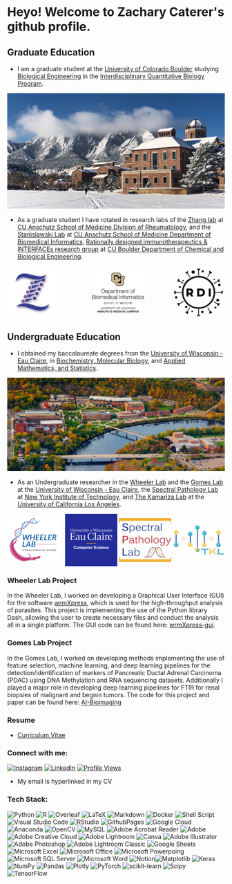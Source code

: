 # Heyo! Welcome to Zachary Caterer's github profile. 

## Graduate Education
- I am a graduate student at the [University of Colorado Boulder](https://www.colorado.edu/) studying [Biological Engineering](https://www.colorado.edu/chbe/apply/graduate-program/biological-engineering-phd-program) in the [Interdisciplinary Quantitative Biology Program](https://www.colorado.edu/certificate/iqbiology/).  

![Boulder Campus](assets/boulder/mountains.jpg)

- As a graduate student I have rotated in research labs of the [Zhang lab](https://fanzhanglab.org/) at [CU Anschutz School of Medicine Division of Rheumatology](https://medschool.cuanschutz.edu/rheumatology), and the [Stanislawski Lab](https://medschool.cuanschutz.edu/dbmi/lab-pages/stanislawski-lab) at [CU Anschutz School of Medicine Department of Biomedical Informatics](https://medschool.cuanschutz.edu/dbmi), [Rationally designed immunotherapeutics & INTERFACEs research group](https://www.sprengergroup.com/) at [CU Boulder Department of Chemical and Biological Engineering](https://www.colorado.edu/chbe/). 

<div style="display: flex; align-items: center; justify-content: space-between; width: 100%;">
  <img src="assets/boulder/zhang_lab_logo.png" alt="Zhang Lab Logo"  href = "https://fanzhanglab.org/" style="width: 24%; margin-right: 10px;">
  <img src="assets/boulder/dbmi_cua_logo.jpg" alt="CU Anschutz DBMI Logo" href = "https://medschool.cuanschutz.edu/dbmi/lab-pages/stanislawski-lab" style="width: 24%; height:100%">
  <img src="assets/boulder/RDI_logo.png" alt="RDI Logo" href = "https://www.sprengergroup.com/" style="width: 24%; height:100%">
</div>

## Undergraduate Education
- I obtained my baccalaureate degrees from the [University of Wisconsin - Eau Claire](https://www.uwec.edu/), in [Biochemistry, Molecular Biology](https://www.uwec.edu/academics/programs/undergraduate/biochemistry-molecular-biology/), and [Applied Mathematics, and Statistics](https://www.uwec.edu/academics/programs/undergraduate/statistics-applied-mathematics/).

![UWEC Ariel](assets/uwec/uwec_aerial.jpg)
- As an Undergraduate researcher in the [Wheeler Lab](https://wheelerlab.bio/) and the [Gomes Lab](https://www.uwec.edu/profiles/gomesr/) at the [University of Wisconsin - Eau Claire](https://www.uwec.edu/), the [Spectral Pathology Lab](https://www.spectralpathology.com/home) at [New York Institute of Technology](https://www.nyit.edu/), and [The Kamariza Lab](https://www.kamarizalab.com/) at the [University of California Los Angeles](https://www.ucla.edu/). 

<div style="display: flex; align-items: center; justify-content: space-between; width: 100%;">
  <img src="assets/uwec/wheeler_lab_logo.svg" alt="Wheeler Lab Logo"  href = "https://wheelerlab.bio/" style="width: 24%; margin-right: 10px;">
  <img src="assets/uwec/uwec_cs_logo.png" alt="UWEC CS Logo" href = "https://www.uwec.edu/profiles/gomesr/" style="width: 24%;">
  <img src="assets/uwec/spl_logo.png" alt="SPL Logo" href = "https://www.spectralpathology.com/home" style="width: 24%;">
  <img src="assets/uwec/TKL_logo.jpg" alt="TKL Logo" href = "https://www.kamarizalab.com/" style="width: 24%;">
</div>

### Wheeler Lab Project
In the Wheeler Lab, I worked on developing a Graphical User Interface (GUI) for the software [wrmXpress](https://github.com/zamanianlab/wrmXpress), which is used for the high-throughput analysis of parasites. This project is implementing the use of the Python library Dash, allowing the user to create necessary files and conduct the analysis all in a single platform. The GUI code can be found here: [wrmXpress-gui](https://github.com/wheelerlab-uwec/wrmXpress-gui).

### Gomes Lab Project
In the Gomes Lab, I worked on developing methods implementing the use of feature selection, machine learning, and deep learning pipelines for the detection/identification of markers of Pancreatic Ductal Adrenal Carcinoma (PDAC) using DNA Methylation and RNA sequencing datasets. Additionally I played a major role in developing deep learning pipelines for FTIR for renal biopsies of malignant and begnin tumors. The code for this project and paper can be found here: [AI-Bioimaging](https://github.com/caterer-z-t/AI-Bioimaging)

### Resume
- [Curriculum Vitae](assets/zc_cv_a.pdf)

### Connect with me:
[![Instagram](https://img.shields.io/badge/Instagram-%23E4405F.svg?logo=Instagram&logoColor=white)](https://instagram.com/z_26caterer) [![LinkedIn](https://img.shields.io/badge/LinkedIn-%230077B5.svg?logo=linkedin&logoColor=white)](https://linkedin.com/in/zacharytcaterer) [![Profile Views](https://visitcount.itsvg.in/api?id=caterer-z-t&icon=0&color=0)](https://visitcount.itsvg.in)
- My email is hyperlinked in my CV

### Tech Stack:
![Python](https://img.shields.io/badge/python-3670A0?style=for-the-badge&logo=python&logoColor=ffdd54) ![R](https://img.shields.io/badge/r-%23276DC3.svg?style=for-the-badge&logo=r&logoColor=white) ![Overleaf](https://img.shields.io/badge/Overleaf-47A141?style=for-the-badge&logo=Overleaf&logoColor=white) ![LaTeX](https://img.shields.io/badge/latex-%23008080.svg?style=for-the-badge&logo=latex&logoColor=white) ![Markdown](https://img.shields.io/badge/markdown-%23000000.svg?style=for-the-badge&logo=markdown&logoColor=white) ![Docker](https://img.shields.io/badge/docker-%230db7ed.svg?style=for-the-badge&logo=docker&logoColor=white) ![Shell Script](https://img.shields.io/badge/shell_script-%23121011.svg?style=for-the-badge&logo=gnu-bash&logoColor=white) ![Visual Studio Code](https://img.shields.io/badge/Visual_Studio_Code-0078D4?style=for-the-badge&logo=visual%20studio%20code&logoColor=white) ![RStudio](https://img.shields.io/badge/RStudio-75AADB?style=for-the-badge&logo=RStudio&logoColor=white) ![GithubPages](https://img.shields.io/badge/github%20pages-121013?style=for-the-badge&logo=github&logoColor=white) ![Google Cloud](https://img.shields.io/badge/GoogleCloud-%234285F4.svg?style=for-the-badge&logo=google-cloud&logoColor=white) ![Anaconda](https://img.shields.io/badge/Anaconda-%2344A833.svg?style=for-the-badge&logo=anaconda&logoColor=white) ![OpenCV](https://img.shields.io/badge/opencv-%23white.svg?style=for-the-badge&logo=opencv&logoColor=white) ![MySQL](https://img.shields.io/badge/mysql-%2300000f.svg?style=for-the-badge&logo=mysql&logoColor=white) ![Adobe Acrobat Reader](https://img.shields.io/badge/Adobe%20Acrobat%20Reader-EC1C24.svg?style=for-the-badge&logo=Adobe%20Acrobat%20Reader&logoColor=white) ![Adobe](https://img.shields.io/badge/adobe-%23FF0000.svg?style=for-the-badge&logo=adobe&logoColor=white) ![Adobe Creative Cloud](https://img.shields.io/badge/Adobe%20Creative%20Cloud-DA1F26.svg?style=for-the-badge&logo=Adobe%20Creative%20Cloud&logoColor=white) ![Adobe Lightroom](https://img.shields.io/badge/Adobe%20Lightroom-31A8FF.svg?style=for-the-badge&logo=Adobe%20Lightroom&logoColor=white) ![Canva](https://img.shields.io/badge/Canva-%2300C4CC.svg?style=for-the-badge&logo=Canva&logoColor=white) ![Adobe Illustrator](https://img.shields.io/badge/adobe%20illustrator-%23FF9A00.svg?style=for-the-badge&logo=adobe%20illustrator&logoColor=white) ![Adobe Photoshop](https://img.shields.io/badge/adobe%20photoshop-%2331A8FF.svg?style=for-the-badge&logo=adobe%20photoshop&logoColor=white) ![Adobe Lightroom Classic](https://img.shields.io/badge/Adobe%20Lightroom%20Classic-31A8FF.svg?style=for-the-badge&logo=Adobe%20Lightroom%20Classic&logoColor=white) ![Google Sheets](https://img.shields.io/badge/Google%20Sheets-34A853?style=for-the-badge&logo=google-sheets&logoColor=white) ![Microsoft Excel](https://img.shields.io/badge/Microsoft_Excel-217346?style=for-the-badge&logo=microsoft-excel&logoColor=white) ![Microsoft Office](https://img.shields.io/badge/Microsoft_Office-D83B01?style=for-the-badge&logo=microsoft-office&logoColor=white) ![Microsoft Powerpoing](https://img.shields.io/badge/Microsoft_PowerPoint-B7472A?style=for-the-badge&logo=microsoft-powerpoint&logoColor=white) ![Microsoft SQL Server](https://img.shields.io/badge/Microsoft_SQL_Server-CC2927?style=for-the-badge&logo=microsoft-sql-server&logoColor=white) ![Microsoft Word](https://img.shields.io/badge/Microsoft_Word-2B579A?style=for-the-badge&logo=microsoft-word&logoColor=white) ![Notion](https://img.shields.io/badge/Notion-000000?style=for-the-badge&logo=notion&logoColor=white)![Matplotlib](https://img.shields.io/badge/Matplotlib-%23ffffff.svg?style=for-the-badge&logo=Matplotlib&logoColor=black) ![Keras](https://img.shields.io/badge/Keras-%23D00000.svg?style=for-the-badge&logo=Keras&logoColor=white) ![NumPy](https://img.shields.io/badge/numpy-%23013243.svg?style=for-the-badge&logo=numpy&logoColor=white) ![Pandas](https://img.shields.io/badge/pandas-%23150458.svg?style=for-the-badge&logo=pandas&logoColor=white) ![Plotly](https://img.shields.io/badge/Plotly-%233F4F75.svg?style=for-the-badge&logo=plotly&logoColor=white) ![PyTorch](https://img.shields.io/badge/PyTorch-%23EE4C2C.svg?style=for-the-badge&logo=PyTorch&logoColor=white) ![scikit-learn](https://img.shields.io/badge/scikit--learn-%23F7931E.svg?style=for-the-badge&logo=scikit-learn&logoColor=white) ![Scipy](https://img.shields.io/badge/SciPy-%230C55A5.svg?style=for-the-badge&logo=scipy&logoColor=%white) ![TensorFlow](https://img.shields.io/badge/TensorFlow-%23FF6F00.svg?style=for-the-badge&logo=TensorFlow&logoColor=white)
<!--
# 📊 GitHub Stats:
![](https://github-readme-stats.vercel.app/api?username=caterer-z-t&theme=dark&hide_border=false&include_all_commits=true&count_private=true)<br/>
![](https://github-readme-streak-stats.herokuapp.com/?user=caterer-z-t&theme=dark&hide_border=false)<br/>
![](https://github-readme-stats.vercel.app/api/top-langs/?username=caterer-z-t&theme=dark&hide_border=false&include_all_commits=true&count_private=true&layout=compact)

## 🏆 GitHub Trophies
![](https://github-profile-trophy.vercel.app/?username=caterer-z-t&theme=radical&no-frame=false&no-bg=true&margin-w=4)

### ✍️ Random Dev Quote
![](https://quotes-github-readme.vercel.app/api?type=horizontal&theme=radical)

### 🔝 Top Contributed Repo
![](https://github-contributor-stats.vercel.app/api?username=caterer-z-t&limit=5&theme=dark&combine_all_yearly_contributions=true)

### 😂 Random Dev Meme
<img src='https://randommeme-five.vercel.app/' style="height: 400px;"/>
-->

<!-- Proudly created with GPRM ( https://gprm.itsvg.in ) -->
